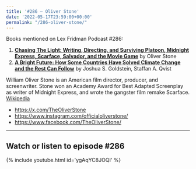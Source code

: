 ```yaml
---
title: '#286 – Oliver Stone'
date: '2022-05-17T23:59:00+00:00'
permalink: "/286-oliver-stone/"
---
```


Books mentioned on Lex Fridman Podcast #286:

1. <b><a href="https://amzn.to/3MlwIK2" target="_blank" rel="sponsored noopener noreferrer">Chasing The Light: Writing, Directing, and Surviving Platoon, Midnight Express, Scarface, Salvador, and the Movie Game</a></b> by Oliver Stone
2. <b><a href="https://amzn.to/3tIuez1" target="_blank" rel="sponsored noopener noreferrer">A Bright Future: How Some Countries Have Solved Climate Change and the Rest Can Follow</a></b> by Joshua S. Goldstein, Staffan A. Qvist

William Oliver Stone is an American film director, producer, and screenwriter. Stone won an Academy Award for Best Adapted Screenplay as writer of Midnight Express, and wrote the gangster film remake Scarface. <a href="https://en.wikipedia.org/wiki/Oliver_Stone" target="_blank">Wikipedia</a>

- <a href="https://x.com/TheOliverStone" target="_blank">https://x.com/TheOliverStone</a>
- <a href="https://www.instagram.com/officialoliverstone/" target="_blank">https://www.instagram.com/officialoliverstone/</a>
- <a href="https://www.facebook.com/TheOliverStone/" target="_blank">https://www.facebook.com/TheOliverStone/</a>

- - - - - -

## Watch or listen to episode #286

{% include youtube.html id='ygAqYC8JOQI' %}